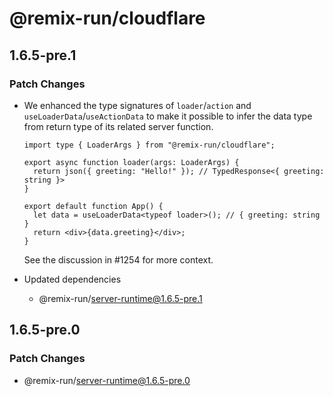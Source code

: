 # @remix-run/cloudflare

## 1.6.5-pre.1

### Patch Changes

- We enhanced the type signatures of `loader`/`action` and `useLoaderData`/`useActionData` to make it possible to infer the data type from return type of its related server function.

  ```tsx
  import type { LoaderArgs } from "@remix-run/cloudflare";

  export async function loader(args: LoaderArgs) {
    return json({ greeting: "Hello!" }); // TypedResponse<{ greeting: string }>
  }

  export default function App() {
    let data = useLoaderData<typeof loader>(); // { greeting: string }
    return <div>{data.greeting}</div>;
  }
  ```

  See the discussion in #1254 for more context.

- Updated dependencies
  - @remix-run/server-runtime@1.6.5-pre.1

## 1.6.5-pre.0

### Patch Changes

- @remix-run/server-runtime@1.6.5-pre.0
